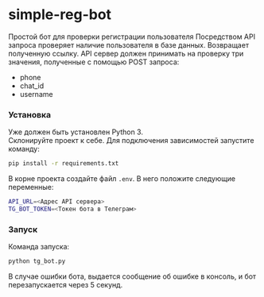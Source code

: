 # simple-reg-bot
 Простой бот для проверки регистрации пользователя
 Посредством API запроса проверяет наличие пользователя в базе данных. 
 Возвращает полученную ссылку.
 API сервер должен принимать на проверку три значения, полученные с помощью POST запроса:
 - phone
 - chat_id
 - username

 ### Установка
 Уже должен быть установлен Python 3.  
 Склонируйте проект к себе.
 Для подключения зависимостей запустите команду:
 ```bash
 pip install -r requirements.txt
 ```
 В корне проекта создайте файл `.env`. В него положите следующие переменные:
 ```bash
 API_URL=<Адрес API сервера>
 TG_BOT_TOKEN=<Токен бота в Телеграм>
 ```

 ### Запуск

 Команда запуска:
 ```bash
 python tg_bot.py
 ```
 В случае ошибки бота, выдается сообщение об ошибке в консоль, и бот перезапускается через 5 секунд.

